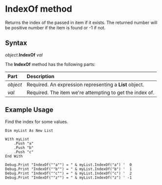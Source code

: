 # IndexOf method

Returns the index of the passed in item if it exists. The returned number will be positive number if the item is found or -1 if not.

## Syntax

_object_.**IndexOf** _val_

The **IndexOf** method has the following parts:

Part               | Description
:---               | :---
_object_           | Required. An expression representing a **List** object.
_val_              | Required. The item we're attempting to get the index of.

## Example Usage

Find the index for some values.

```vba
Dim myList As New List

With myList
    .Push "a"
    .Push "b"
    .Push "c"
End With

Debug.Print "IndexOf(""a"") = " & myList.IndexOf("a") '  0
Debug.Print "IndexOf(""b"") = " & myList.IndexOf("b") '  1
Debug.Print "IndexOf(""c"") = " & myList.IndexOf("c") '  2
Debug.Print "IndexOf(""z"") = " & myList.IndexOf("z") ' -1

```

